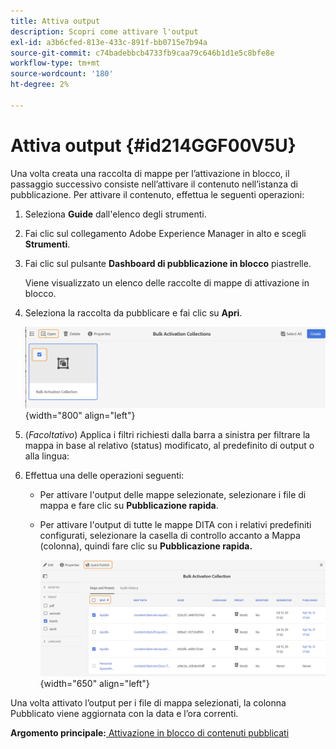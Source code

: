 ```yaml
---
title: Attiva output
description: Scopri come attivare l'output
exl-id: a3b6cfed-813e-433c-891f-bb0715e7b94a
source-git-commit: c74badebbcb4733fb9caa79c646b1d1e5c8bfe8e
workflow-type: tm+mt
source-wordcount: '180'
ht-degree: 2%

---
```


# Attiva output {#id214GGF00V5U}

Una volta creata una raccolta di mappe per l’attivazione in blocco, il passaggio successivo consiste nell’attivare il contenuto nell’istanza di pubblicazione. Per attivare il contenuto, effettua le seguenti operazioni:

1. Seleziona **Guide** dall&#39;elenco degli strumenti.

1. Fai clic sul collegamento Adobe Experience Manager in alto e scegli **Strumenti**.

1. Fai clic sul pulsante **Dashboard di pubblicazione in blocco** piastrelle.

   Viene visualizzato un elenco delle raccolte di mappe di attivazione in blocco.

1. Seleziona la raccolta da pubblicare e fai clic su **Apri**.

   ![](images/bulk-activation-collection-open.png){width="800" align="left"}

1. \(*Facoltativo*\) Applica i filtri richiesti dalla barra a sinistra per filtrare la mappa in base al relativo \(status\) modificato, al predefinito di output o alla lingua:
1. Effettua una delle operazioni seguenti:

   - Per attivare l&#39;output delle mappe selezionate, selezionare i file di mappa e fare clic su **Pubblicazione rapida**.
   - Per attivare l&#39;output di tutte le mappe DITA con i relativi predefiniti configurati, selezionare la casella di controllo accanto a Mappa \(colonna\), quindi fare clic su **Pubblicazione rapida.**

      ![](images/bulk-activation-collection-quick-publish.png){width="650" align="left"}


Una volta attivato l’output per i file di mappa selezionati, la colonna Pubblicato viene aggiornata con la data e l’ora correnti.

**Argomento principale:**[ Attivazione in blocco di contenuti pubblicati](conf-bulk-activation.md)
